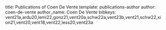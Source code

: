 title: Publications of Coen De Vente
template: publications-author
author: coen-de-vente
author_name: Coen De Vente
bibkeys: vent21a,ardu20,lemi22,gonz21,vent20a,schw22a,vent23b,vent21,schw22,xion21,vent20,vent18,vent22,less20,vent23a